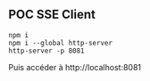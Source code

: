 POC SSE Client
--------------

```
npm i
npm i --global http-server
http-server -p 8081
```

Puis accéder à http://localhost:8081
